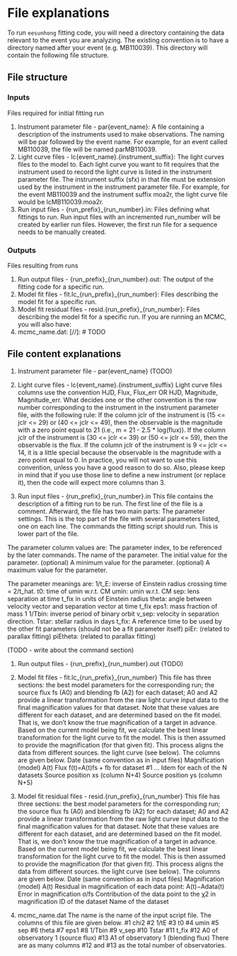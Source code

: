 # File explanations

To run `eesunhong` fitting code, you will need a directory containing the data relevant to the event you are analyzing. The existing convention is to have a directory named after your event (e.g. MB110039). This directory will contain the following file structure.

## File structure

### Inputs
Files required for initial fitting run
1. Instrument parameter file - par{event_name}: A file containing a description of the instruments used to make observations. The naming will be par followed by the event name. For example, for an event called MB110039, the file will be named parMB110039.
2. Light curve files - lc{event_name}.{instrument_suffix}: The light curves files to the model to. Each light curve you want to fit requires that the instrument used to record the light curve is listed in the instrument parameter file. The instrument suffix (sfx) in that file must be extension used by the instrument in the instrument parameter file. For example, for the event MB110039 and the instrument suffix moa2r, the light curve file would be lcMB110039.moa2r.
3. Run input files - {run_prefix}_{run_number}.in: Files defining what fittings to run. Run input files with an incremented run_number will be created by earlier run files. However, the first run file for a sequence needs to be manually created.

### Outputs
Files resulting from runs
1. Run output files - {run_prefix}_{run_number}.out: The output of the fitting code for a specific run.
2. Model fit files - fit.lc_{run_prefix}_{run_number}: Files describing the model fit for a specific run.
3. Model fit residual files - resid.{run_prefix}_{run_number}: Files describing the model fit for a specific run.
If you are running an MCMC, you will also have:
4. mcmc_name.dat: [//]: # TODO 

## File content explanations
1. Instrument parameter file - par{event_name}
(TODO)

2. Light curve files - lc{event_name}.{instrument_suffix}
Light curve files columns use the convention HJD, Flux, Flux_err OR HJD, Magnitude, Magnitude_err. What decides one or the other convention is the row number corresponding to the instrument in the instrument parameter file, with the following rule:
If the column jclr of the instrument is (15 <= jclr <= 29) or (40 <= jclr <= 49), then the observable is the magnitude with a zero point equal to 21 (i.e., m = 21 - 2.5 * log(flux)).
If the column jclr of the instrument is (30 <= jclr <= 39) or (50 <= jclr <= 59), then the observable is the flux.
If the column jclr of the instrument is 9 <= jclr <= 14, it is a little special because the observable is the magnitude with a zero point equal to 0. In practice, you will not want to use this convention, unless you have a good reason to do so. Also, please keep in mind that if you use those line to define a new instrument (or replace it), then the code will expect more columns than 3.

3. Run input files - {run_prefix}_{run_number}.in
This file contains the description of a fitting run to be run. The first line of the file is a comment. Afterward, the file has two main parts: 
The parameter settings. This is the top part of the file with several parameters listed, one on each line.
The commands the fitting script should run. This is lower part of the file.

The parameter column values are:
The parameter index, to be referenced by the later commands.
The name of the parameter.
The initial value for the parameter.
(optional) A minimum value for the parameter.
(optional) A maximum value for the parameter.

The parameter meanings are:
1/t_E: inverse of Einstein radius crossing time = 2/t_hat.
t0: time of umin w.r.t. CM
umin: umin w.r.t. CM
sep: lens separation at time t_fix in units of Einstein radius
theta: angle between velocity vector and separation vector at time t_fix
eps1: mass fraction of mass 1
1/Tbin: inverse period of binary orbit
v_sep: velocity in separation direction.
Tstar: stellar radius in days
t_fix: A reference time to be used by the other fit parameters (should not be a fit parameter itself)
piEr: (related to parallax fitting)
piEtheta: (related to parallax fitting)

(TODO - write about the command section)


1. Run output files - {run_prefix}_{run_number}.out
(TODO)

2. Model fit files - fit.lc_{run_prefix}_{run_number}
This file has three sections:
the best model parameters for the corresponding run;
the source flux fs (A0) and blending fb (A2) for each dataset;
A0 and A2 provide a linear transformation from the raw light curve input data to the final magnification values for that dataset. Note that these values are different for each dataset, and are determined based on the fit model. That is, we don’t know the true magnification of a target in advance. Based on the current model being fit, we calculate the best linear transformation for the light curve to fit the model. This is then assumed to provide the magnification (for that given fit). This process aligns the data from different sources.
the light curve (see below).
The columns are given below.
Date (same convention as in input files)
Magnification (model) A(t)
Flux f(t)=A(t)fs + fb for dataset #1
... Idem for each of the N datasets
Source position xs (column N+4)
Source position ys (column N+5)

3. Model fit residual files - resid.{run_prefix}_{run_number}
This file has three sections:
the best model parameters for the corresponding run;
the source flux fs (A0) and blending fb (A2) for each dataset;
A0 and A2 provide a linear transformation from the raw light curve input data to the final magnification values for that dataset. Note that these values are different for each dataset, and are determined based on the fit model. That is, we don’t know the true magnification of a target in advance. Based on the current model being fit, we calculate the best linear transformation for the light curve to fit the model. This is then assumed to provide the magnification (for that given fit). This process aligns the data from different sources.
the light curve (see below).
The columns are given below.
Date (same convention as in input files)
Magnification (model) A(t)
Residual in magnification of each data point: A(t)−Adata(t)
Error in magnification σ/fs
Contribution of the data point to the χ2 in magnification
ID of the dataset
Name of the dataset


4. mcmc_name.dat
The name is the name of the input script file. The columns of this file are given below.
#1 chi2 #2 1/tE #3 t0 #4 umin #5 sep #6 theta #7 eps1 #8 1/Tbin #9 v_sep #10 Tstar #11 t_fix #12 A0 of observatory 1 (source flux) #13 A1 of observatory 1 (blending flux)
There are as many columns #12 and #13 as the total number of observatories.

